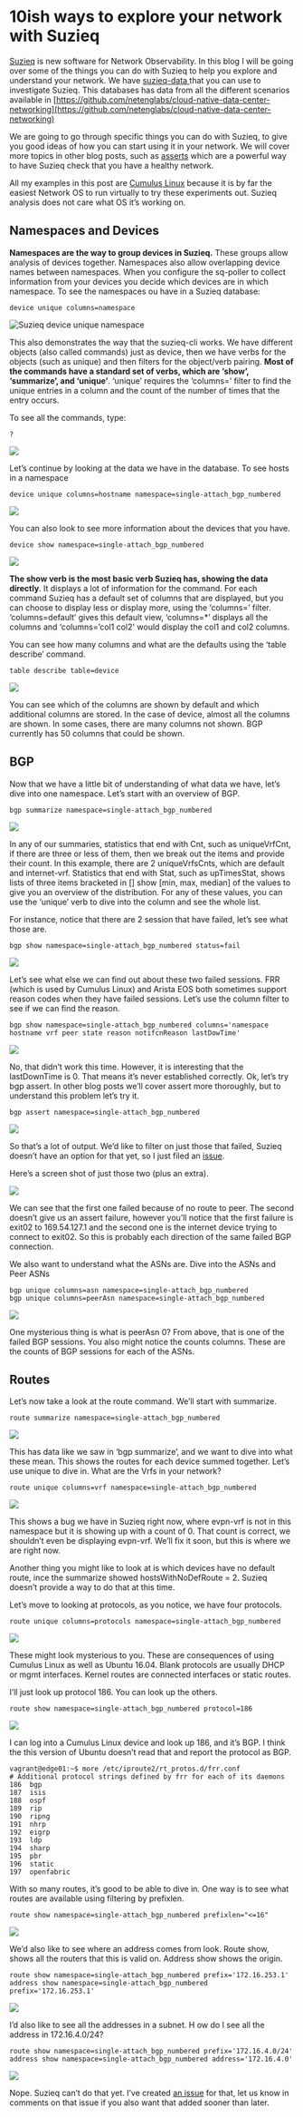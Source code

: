 # 10ish ways to explore your network with Suzieq

[Suzieq](https://github.com/netenglabs/suzieq) is new software for Network Observability. In 
this blog I will be going over some of the things you can do with Suzieq to help you explore 
and understand your network. We have [suzieq-data ](https://github.com/netenglabs/suzieq-data) 
that you can use to investigate Suzieq. This databases has data from all the 
different scenarios available in 
[https://github.com/netenglabs/cloud-native-data-center-networking](https://github.com/netenglabs/cloud-native-data-center-networking)

We are going to go through specific things you can do with Suzieq, to give 
you good ideas of how you can start using it in your network. We will cover 
more topics in other blog posts, such as 
[asserts](https://github.com/netenglabs/suzieq/blob/master/docs/analyzer.md#asserts) 
which are a powerful way to have Suzieq check that you have a healthy network.

All my examples in this post are [Cumulus Linux](https://cumulusnetworks.com/) 
because it is by far the easiest Network OS to run virtually to try these experiments out. 
Suzieq analysis does not care what OS it’s working on.

## Namespaces and Devices

**Namespaces are the way to group devices in Suzieq.** These groups allow 
analysis of devices together. Namespaces also allow overlapping device names 
between namespaces. When you configure the sq-poller to collect information from 
your devices you decide which devices are in which namespace. To see the namespaces 
ou have in a Suzieq database:

```
device unique columns=namespace
```

![Suzieq device unique namespace](images/suzieq-device-unique-namespace.png)

This also demonstrates the way that the suzieq-cli works. We have different 
objects (also called commands) just as device, then we have verbs for the objects 
(such as unique) and then filters for the object/verb pairing. **Most of the 
commands have a standard 
set of verbs, which are ‘show’, ‘summarize’, and ‘unique’**. 
‘unique’ requires the ‘columns=’ filter to find the unique entries in 
a column and the count of the number of times that the entry occurs.

To see all the commands, type:

    ?

![](images/suzieq-help.png)

Let’s continue by looking at the data we have in the database. To see 
hosts in a namespace

    device unique columns=hostname namespace=single-attach_bgp_numbered

![](images/suzieq-device-unique-hostname-namespace.png)

You can also look to see more information about the devices that you have.

    device show namespace=single-attach_bgp_numbered

![](images/suzieq-device-show-namespace.png)

**The show verb is the most basic verb Suzieq has, showing the data directly**. 
It displays a lot of information for the command. For each command Suzieq has a 
default set of columns that are displayed, but you can choose to display less or 
display more, using the ‘columns=’ filter. ‘columns=default’ gives this default view, 
‘columns=*’ displays all the columns and ‘columns=’col1 col2' would display the col1 and col2 columns.

You can see how many columns and what are the defaults using the ‘table describe’ command.

    table describe table=device

![](images/suzieq-table-describe-device.png)

You can see which of the columns are shown by default and which additional columns are stored. 
In the case of device, almost all the columns are shown. In some cases, there are many columns 
not shown. BGP currently has 50 columns that could be shown.

## BGP

Now that we have a little bit of understanding of what data we have, let’s dive into one 
namespace. Let’s start with an overview of BGP.

    bgp summarize namespace=single-attach_bgp_numbered

![](images/suzieq-bgp-summarize-namespace.png)

In any of our summaries, statistics that end with Cnt, such as uniqueVrfCnt, if there are three 
or less of them, then we break out the items and provide their count. In this example, there are 2 
uniqueVrfsCnts, which are default and internet-vrf. Statistics that end with Stat, such as 
upTimesStat, shows lists of three items bracketed in [] show [min, max, median] of the values 
to give you an overview of the distribution. For any of these values, you can use the ‘unique’ 
verb to dive into the column and see the whole list.

For instance, notice that there are 2 session that have failed, let’s see what those are.

    bgp show namespace=single-attach_bgp_numbered status=fail

![](images/suzieq-bgp-show-namespace-status-fail.png)

Let’s see what else we can find out about these two failed sessions. FRR (which is used by Cumulus Linux) 
and Arista EOS both sometimes support reason codes when they have failed sessions. Let’s use the column 
filter to see if we can find the reason.

    bgp show namespace=single-attach_bgp_numbered columns='namespace hostname vrf peer state reason notifcnReason lastDowTime'

![](images/suzieq-bgp-show-namespace-columns-status-fail.png)

No, that didn’t work this time. However, it is interesting that the lastDownTime is 0. 
That means it’s never established correctly. Ok, let’s try bgp assert. In other blog posts 
we’ll cover assert more thoroughly, but to understand this problem let’s try it.

    bgp assert namespace=single-attach_bgp_numbered

![](images/suzieq-bgp-assert-namespace.png)

So that’s a lot of output. We’d like to filter on just those that failed, Suzieq doesn’t 
have an option for that yet, so I just filed an [issue](https://github.com/netenglabs/suzieq/issues/118).

Here’s a screen shot of just those two (plus an extra).

![](images/suzieq-bgp-assert-namespace-narrow.png)

We can see that the first one failed because of no route to peer. The second doesn’t 
give us an assert failure, however you’ll notice that the first failure is exit02 to 
169.54.127.1 and the second one is the internet device trying to connect to exit02. 
So this is probably each direction of the same failed BGP connection.

We also want to understand what the ASNs are. Dive into the ASNs and Peer ASNs

    bgp unique columns=asn namespace=single-attach_bgp_numbered
    bgp unique columns=peerAsn namespace=single-attach_bgp_numbered

![](images/suzieq-bgp-unique-asn-namespace.png)

One mysterious thing is what is peerAsn 0? From above, that is one of the failed BGP 
sessions. You also might notice the counts columns. These are the counts of BGP 
sessions for each of the ASNs.

## Routes

Let’s now take a look at the route command. We’ll start with summarize.

    route summarize namespace=single-attach_bgp_numbered

![](images/suzieq-route-summarize-namespace.png)

This has data like we saw in ‘bgp summarize’, and we want to dive into what 
these mean. This shows the routes for each device summed together. Let’s use 
unique to dive in. What are the Vrfs in your network?

    route unique columns=vrf namespace=single-attach_bgp_numbered

![](images/suzieq-route-unique-vrf-namespace.png)

This shows a bug we have in Suzieq right now, where evpn-vrf is not in this 
namespace but it is showing up with a count of 0. That count is correct, we 
shouldn’t even be displaying evpn-vrf. We’ll fix it soon, but this is where we are right now.

Another thing you might like to look at is which devices have no default route, 
ince the summarize showed hostsWithNoDefRoute = 2. Suzieq doesn’t provide a way to do that at this time.

Let’s move to looking at protocols, as you notice, we have four protocols.

    route unique columns=protocols namespace=single-attach_bgp_numbered

![](images/suzieq-route-unique-protocol-namespace.png)

These might look mysterious to you. These are consequences of using Cumulus Linux as 
well as Ubuntu 16.04. Blank protocols are usually DHCP or mgmt interfaces. Kernel routes are connected interfaces or static routes.

I’ll just look up protocol 186. You can look up the others.

    route show namespace=single-attach_bgp_numbered protocol=186

![](images/suzieq-route-show-namespace-protocol-186.png)

I can log into a Cumulus Linux device and look up 186, and it’s BGP. I think the this 
version of Ubuntu doesn’t read that and report the protocol as BGP.

    vagrant@edge01:~$ more /etc/iproute2/rt_protos.d/frr.conf 
    # Additional protocol strings defined by frr for each of its daemons  
    186  bgp 
    187  isis 
    188  ospf 
    189  rip 
    190  ripng 
    191  nhrp 
    192  eigrp 
    193  ldp 
    194  sharp 
    195  pbr 
    196  static 
    197  openfabric

With so many routes, it’s good to be able to dive in. One way is to see what 
routes are available using filtering by prefixlen.

    route show namespace=single-attach_bgp_numbered prefixlen="<=16"

![](images/suzieq-route-show-namespace-prefixlen.png)

We’d also like to see where an address comes from look. Route show, shows all the 
routers that this is valid on. Address show shows the origin.

    route show namespace=single-attach_bgp_numbered prefix='172.16.253.1' 
    address show namespace=single-attach_bgp_numbered prefix='172.16.253.1'

![](images/suzieq-route-show-address-show-namespace.png)

I’d also like to see all the addresses in a subnet. H ow do I see all the address in 172.16.4.0/24?

    route show namespace=single-attach_bgp_numbered prefix='172.16.4.0/24' 
    address show namespace=single-attach_bgp_numbered address='172.16.4.0'

![](images/suzieq-route-show-address-show-namespace-24.png)

Nope. Suzieq can’t do that yet. I’ve created [an issue](https://github.com/netenglabs/suzieq/issues/117) 
for that, let us know in comments on that issue if you also want that added sooner than later.
